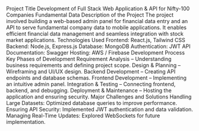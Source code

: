 Project Title
Development of Full Stack Web Application & API for Nifty-100 Companies Fundamental Data
Description of the Project
The project involved building a web-based admin panel for financial data entry and an API to serve fundamental company data to mobile applications. It enables efficient financial data management and seamless integration with stock market applications.
Technologies Used
Frontend: React.js, Tailwind CSS
Backend: Node.js, Express.js
Database: MongoDB
Authentication: JWT
API Documentation: Swagger
Hosting: AWS / Firebase
Development Process
Key Phases of Development
Requirement Analysis – Understanding business requirements and defining project scope.
Design & Planning – Wireframing and UI/UX design.
Backend Development – Creating API endpoints and database schemas.
Frontend Development – Implementing an intuitive admin panel.
Integration & Testing – Connecting frontend, backend, and debugging.
Deployment & Maintenance – Hosting the application and ensuring security.
Major Challenges and Solutions
Handling Large Datasets: Optimized database queries to improve performance.
Ensuring API Security: Implemented JWT authentication and data validation.
Managing Real-Time Updates: Explored WebSockets for future implementation.


